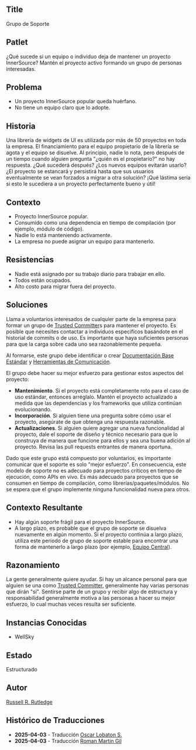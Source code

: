 ## Title

Grupo de Soporte

## Patlet

¿Qué sucede si un equipo o individuo deja de mantener un proyecto InnerSource?
Mantén el proyecto activo formando un grupo de personas interesadas.

## Problema

* Un proyecto InnerSource popular queda huérfano.
* No tiene un equipo claro que lo adopte.

## Historia

Una librería de widgets de UI es utilizada por más de 50 proyectos en toda la empresa.
El financiamiento para el equipo propietario de la librería se agota y el equipo se disuelve.
Al principio, nadie lo nota, pero después de un tiempo cuando alguien pregunta "¿quién es el propietario?" no hay respuesta.
¿Qué sucederá después?
¿Los nuevos equipos evitarán usarlo?
¿El proyecto se estancará y persistirá hasta que sus usuarios eventualmente se vean forzados a migrar a otra solución?
¡Qué lástima sería si esto le sucediera a un proyecto perfectamente bueno y útil!

## Contexto

* Proyecto InnerSource popular.
* Consumido como una dependencia en tiempo de compilación (por ejemplo, módulo de código).
* Nadie lo está manteniendo activamente.
* La empresa no puede asignar un equipo para mantenerlo.

## Resistencias

* Nadie está asignado por su trabajo diario para trabajar en ello.
* Todos están ocupados.
* Alto costo para migrar fuera del proyecto.

## Soluciones

Llama a voluntarios interesados de cualquier parte de la empresa para formar un grupo de [Trusted Committer][]s para mantener el proyecto.
Es posible que necesites contactar a individuos específicos basándote en el historial de commits o de uso.
Es importante que haya suficientes personas para que la carga sobre cada uno sea razonablemente pequeña.

Al formarse, este grupo debe identificar o crear [Documentación Base Estándar][] y [Herramientas de Comunicación][].

El grupo debe hacer su mejor esfuerzo para gestionar estos aspectos del proyecto:

* **Mantenimiento**. Si el proyecto está completamente roto para el caso de uso estándar, entonces arréglalo.
Mantén el proyecto actualizado a medida que las dependencias y los frameworks que utiliza continúan evolucionando.
* **Incorporación**. Si alguien tiene una pregunta sobre cómo usar el proyecto, asegúrate de que obtenga una respuesta razonable.
* **Actualizaciones**. Si alguien quiere agregar una nueva funcionalidad al proyecto, dale el soporte de diseño y técnico necesario para que lo construya de manera que funcione para ellos y sea una buena adición al proyecto.
Revisa las pull requests entrantes de manera oportuna.

Dado que este grupo está compuesto por voluntarios, es importante comunicar que el soporte es solo "mejor esfuerzo".
En consecuencia, este modelo de soporte no es adecuado para proyectos críticos en tiempo de ejecución, como APIs en vivo.
Es más adecuado para proyectos que se consumen en tiempo de compilación, como librerías/paquetes/módulos.
No se espera que el grupo implemente ninguna funcionalidad nueva para otros.

## Contexto Resultante

* Hay algún soporte frágil para el proyecto InnerSource.
* A largo plazo, es probable que el grupo de soporte se disuelva nuevamente en algún momento. Si el proyecto continúa a largo plazo, utiliza este período de grupo de soporte estable para encontrar una forma de mantenerlo a largo plazo (por ejemplo, [Equipo Central][]).

## Razonamiento

La gente generalmente quiere ayudar.
Si hay un alcance personal para que alguien se una como [Trusted Committer][], generalmente hay varias personas que dirán "sí".
Sentirse parte de un grupo y recibir algo de estructura y responsabilidad generalmente motiva a las personas a hacer su mejor esfuerzo, lo cual muchas veces resulta ser suficiente.

## Instancias Conocidas

* WellSky

## Estado

Estructurado

## Autor

[Russell R. Rutledge][]

[Russell R. Rutledge]: https://github.com/rrrutledge
[Documentación Base Estándar]: ../2-structured/base-documentation.md
[Herramientas de Comunicación]: ../2-structured/communication-tooling.md
[Trusted Committer]: ../2-structured/trusted-committer.md
[Equipo Central]: ../2-structured/core-team.md

## Histórico de Traducciones

- **2025-04-03** - Traducción [Oscar Lobaton S.](https://github.com/ovas04)
- **2025-04-03** - Traducción [Roman Martin Gil](https://github.com/rmarting)
